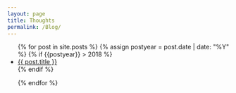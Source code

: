 ```yaml
---
layout: page
title: Thoughts
permalink: /Blog/
---
```



<ul>
  {% for post in site.posts %}
    {% assign postyear = post.date | date: "%Y" %}
    {% if {{postyear}} > 2018 %}
        <li>    
        <a href="{{ post.url }}">{{ post.title }}</a>
        </li>
      {% endif %}
    
  {% endfor %}
</ul>
